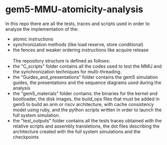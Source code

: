 # gem5-MMU-atomicity-analysis
In this repo there are all the tests, traces and scripts used in order to analyze the implementation of the: 
* atomic instructions
* synchronization methods (like load reserve, store conditional)
* the fences and weaker ordering instructions like acquire release
\
\
The repository structure is defined as follows: 
* the "C_scripts" folder contains all the codes used to test the MMU and the synchronization techniques for multi-threading.
* the "Guides_and_presentations" folder contains the gem5 simulation guides, the presentations and the sequence diagrams used during the analysis
* the "gem5_materials" folder contains: the binaries for the kernel and bootloader, the disk images, the build_ops files that must be added in gem5 to build an arm or riscv architecture, with cache consistency model using ruby, and the python scripts written in order to launch the full system simulation.
* the "test_outputs" folder contains all the tests traces obtained with the relative scripts and assembly transletions, the dot files describing the architecture created with the full system simulations and the checkpoints
